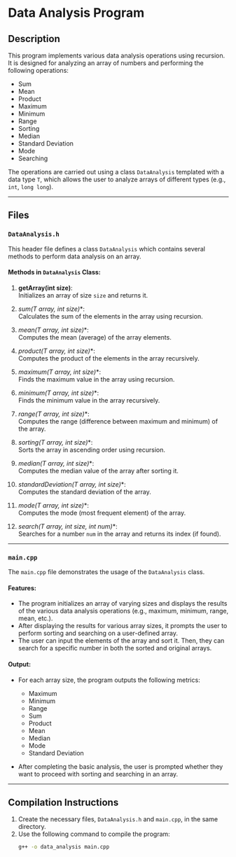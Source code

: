 # Data Analysis Program

## Description

This program implements various data analysis operations using recursion. It is designed for analyzing an array of numbers and performing the following operations:

- Sum
- Mean
- Product
- Maximum
- Minimum
- Range
- Sorting
- Median
- Standard Deviation
- Mode
- Searching

The operations are carried out using a class `DataAnalysis` templated with a data type `T`, which allows the user to analyze arrays of different types (e.g., `int`, `long long`).

---

## Files

### `DataAnalysis.h`

This header file defines a class `DataAnalysis` which contains several methods to perform data analysis on an array.

#### Methods in `DataAnalysis` Class:

1. **getArray(int size)**:  
   Initializes an array of size `size` and returns it.

2. **sum(T* array, int size)**:  
   Calculates the sum of the elements in the array using recursion.

3. **mean(T* array, int size)**:  
   Computes the mean (average) of the array elements.

4. **product(T* array, int size)**:  
   Computes the product of the elements in the array recursively.

5. **maximum(T* array, int size)**:  
   Finds the maximum value in the array using recursion.

6. **minimum(T* array, int size)**:  
   Finds the minimum value in the array recursively.

7. **range(T* array, int size)**:  
   Computes the range (difference between maximum and minimum) of the array.

8. **sorting(T* array, int size)**:  
   Sorts the array in ascending order using recursion.

9. **median(T* array, int size)**:  
   Computes the median value of the array after sorting it.

10. **standardDeviation(T* array, int size)**:  
    Computes the standard deviation of the array.

11. **mode(T* array, int size)**:  
    Computes the mode (most frequent element) of the array.

12. **search(T* array, int size, int num)**:  
    Searches for a number `num` in the array and returns its index (if found).

---

### `main.cpp`

The `main.cpp` file demonstrates the usage of the `DataAnalysis` class.

#### Features:
- The program initializes an array of varying sizes and displays the results of the various data analysis operations (e.g., maximum, minimum, range, mean, etc.).
- After displaying the results for various array sizes, it prompts the user to perform sorting and searching on a user-defined array.
- The user can input the elements of the array and sort it. Then, they can search for a specific number in both the sorted and original arrays.

#### Output:
- For each array size, the program outputs the following metrics:
    - Maximum
    - Minimum
    - Range
    - Sum
    - Product
    - Mean
    - Median
    - Mode
    - Standard Deviation

- After completing the basic analysis, the user is prompted whether they want to proceed with sorting and searching in an array.

---

## Compilation Instructions

1. Create the necessary files, `DataAnalysis.h` and `main.cpp`, in the same directory.
2. Use the following command to compile the program:
   ```bash
   g++ -o data_analysis main.cpp
